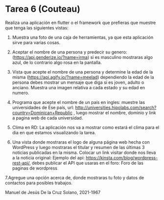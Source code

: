 # Tarea 6 (Couteau)

Realiza una aplicación en flutter o el framework que prefieras que muestre que tenga las siguientes vistas: 

1. Muestra una foto de una caja de herramientas, ya que esta aplicación sirve para varias cosas.

2. Aceptar el nombre de una persona y predecir su genero: (https://api.genderize.io/?name=irma) si es masculino mostraras algo azul, de lo contrario algo rosa en la pantalla.

3. Vista que acepte el nombre de una persona y determine la edad de la misma (https://api.agify.io/?name=meelad) dependiendo la edad de la persona debes mostrar un mensaje que diga si es joven, adulto o anciano. Muestra una imagen relativa a cada estado y su edad en numero.

4. Programa que acepte el nombre de un país en ingles: muestre las universidades de Ese país,  url: http://universities.hipolabs.com/search?country=Dominican+Republic , luego mostrar el nombre, dominio y link a pagina web de cada universidad.  

5. Clima en RD: La aplicación nos va a mostrar como estará el clima para el dia en que estamos visualizando la tarea.

6. Una vista donde mostraras el logo de alguna página web hecha con WordPress y luego mostraras el titular y resumen de las últimas 3 noticias publicadas en la misma. Colocar un link visitar donde nos lleva a la noticia original: Ejemplo del api: https://kinsta.com/blog/wordpress-rest-api/, debes publicar el API que usaras en el foro: Foro de las paginas de wordpress

7.Agregue una opción acerca de, donde mostraras tu foto y datos de contactos para posibles trabajos. 

Manuel de Jesús De la Cruz Solano, 2021-1967
